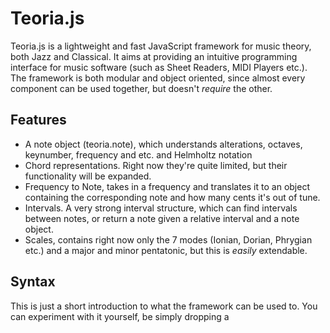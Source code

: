 Teoria.js
=========

Teoria.js is a lightweight and fast JavaScript framework for music theory, both Jazz and Classical. 
It aims at providing an intuitive programming interface for music software (such as Sheet Readers, MIDI Players etc.).
The framework is both modular and object oriented, since almost every component can be used together, but doesn't *require* the other.

Features
---------

 - A note object (teoria.note), which understands alterations, octaves, keynumber, frequency and etc. and Helmholtz notation
 - Chord representations. Right now they're quite limited, but their functionality will be expanded.
 - Frequency to Note, takes in a frequency and translates it to an object containing the corresponding note and how many cents it's out of tune.
 - Intervals. A very strong interval structure, which can find intervals between notes, or return a note given a relative interval and a note object.
 - Scales, contains right now only the 7 modes (Ionian, Dorian, Phrygian etc.) and a major and minor pentatonic, but this is *easily* extendable.
 
Syntax
---------

This is just a short introduction to what the framework can be used to. You can experiment with it yourself, be simply dropping a <script> tag.
   
  // Note creation
  var a4 = new teoria.note("a4");   // equivalent to new teoria.note("a'");
  var g5 = new teoria.note("g''");  // equivalent to new teoria.note("g5");
  
  // Intervals
  console.log(teoria.interval(a4, g5));   // Outputs: {"direction": "up", "name": "seventh", "quality": "minor"}            -> A minor sevent
  console.log(teoria.interval(a4, 'M6')); // Outputs: {"value":4,"accidental":{"value":1,"name":"#"},"name":"f","octave":5} -> F5#
  
  // Scales
  console.log(teoria.scale.list(a4, 'aeolian', true));    // Outputs: ["a", "b", "c", "d", "e", "f", "g"]
  console.log(teoria.scale.list(a4, 'mixolydian', true)); // Outputs: ["a", "b", "c#", "d", "e", "f#", "g"]
  console.log(teoria.scale.list(g5, 'ionian', true));     // Outputs: ["g", "a", "b", "c", "d", "e", "f#"]
  console.log(teoria.scale.list(g5, 'dorian'));     // Outputs: [{...}, {...}, {...}, {...}, {...}, {...}, {...}], an array of teoria.note objects
  
  // Frequency
  console.log(teoria.frequency.note(467)); // Outputs: {"note":{...},"cents":3.1028314220028586} -> A4# a little out of tune.